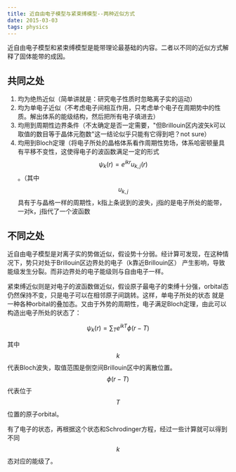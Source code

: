 ```yaml
---
title: 近自由电子模型与紧束缚模型--两种近似方式
date: 2015-03-03
tags: physics
---
```


近自由电子模型和紧束缚模型是能带理论最基础的内容。二者以不同的近似方式解释了固体能带的成因。

## 共同之处

1. 均为绝热近似（简单讲就是：研究电子性质时忽略离子实的运动）
2. 均为单电子近似（不考虑电子间相互作用，只考虑单个电子在周期势中的性质。解出体系的能级结构，然后把所有电子填进去）
3. 均用到周期性边界条件（不太确定是否一定需要，"但Brillouin区内波矢k可以取值的数目等于晶体元胞数"这一结论似乎只能有它得到吧？not sure）
4. 均用到Bloch定理（将电子所处的晶格体系看作周期性势场，体系哈密顿量具有平移不变性，这使得电子的波函数满足一定的形式$$\psi_k(r) = e^{ikr} u_{k,j}(r)$$。（其中$$u_{k,j}$$具有于与晶格一样的周期性，k指上条说到的波失，j指的是电子所处的能带，一对k，j指代了一个波函数

## 不同之处

近自由电子模型是对离子实的势做近似，假设势十分弱。经计算可发现，在这种情况下，势只对处于Brillouin区边界处的电子（k靠近Brillouin区）
产生影响，导致能级发生分裂。而非边界处的电子能级则与自由电子一样。

紧束缚近似则是对电子的波函数做近似，假设原子最电子的束缚十分强，orbital态仍然保持不变，只是电子可以在相邻原子间跳转。这样，单电子所处的状态
就是一种各种orbital的叠加态。又由于外势的周期性，电子满足Bloch定理，由此可以构造出电子所处的状态了：

$$
\psi_k(r) = \sum_T e^{ikT} \phi(r-T)
$$

其中$$k$$代表Bloch波失，取值范围是倒空间Brillouin区中的离散位置。 $$\phi(r-T)$$ 代表位于 $$T$$ 位置的原子orbital。

有了电子的状态，再根据这个状态和Schrodinger方程，经过一些计算就可以得到不同$$k$$ 态对应的能级了。

<script type="text/javascript"
  src="https://cdn.mathjax.org/mathjax/latest/MathJax.js?config=TeX-AMS-MML_HTMLorMML">
</script>